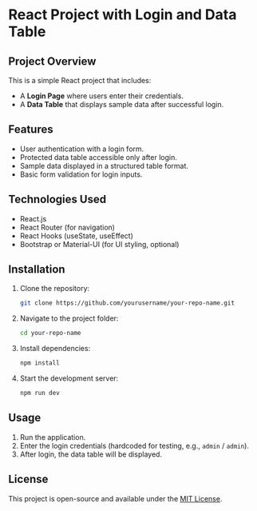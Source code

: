 # React Project with Login and Data Table

## Project Overview

This is a simple React project that includes:

- A **Login Page** where users enter their credentials.
- A **Data Table** that displays sample data after successful login.

## Features

- User authentication with a login form.
- Protected data table accessible only after login.
- Sample data displayed in a structured table format.
- Basic form validation for login inputs.

## Technologies Used

- React.js
- React Router (for navigation)
- React Hooks (useState, useEffect)
- Bootstrap or Material-UI (for UI styling, optional)

## Installation

1. Clone the repository:
   ```bash
   git clone https://github.com/yourusername/your-repo-name.git
   ```
2. Navigate to the project folder:
   ```bash
   cd your-repo-name
   ```
3. Install dependencies:
   ```bash
   npm install
   ```
4. Start the development server:
   ```bash
   npm run dev
   ```

## Usage

1. Run the application.
2. Enter the login credentials (hardcoded for testing, e.g., `admin` / `admin`).
3. After login, the data table will be displayed.

## License

This project is open-source and available under the [MIT License](LICENSE).
